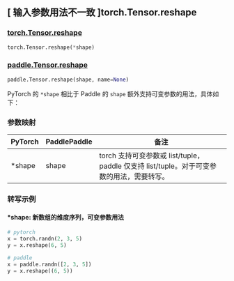 ## [ 输入参数用法不一致 ]torch.Tensor.reshape

### [torch.Tensor.reshape](https://pytorch.org/docs/stable/generated/torch.Tensor.reshape.html)

```python
torch.Tensor.reshape(*shape)
```

### [paddle.Tensor.reshape](https://www.paddlepaddle.org.cn/documentation/docs/zh/develop/api/paddle/Tensor_cn.html#reshape-shape-name-none)

```python
paddle.Tensor.reshape(shape, name=None)
```

PyTorch 的 `*shape` 相比于 Paddle 的 `shape` 额外支持可变参数的用法，具体如下：
### 参数映射

| PyTorch       | PaddlePaddle | 备注                                                   |
| ------------- | ------------ | ------------------------------------------------------ |
| *shape | shape | torch 支持可变参数或 list/tuple，paddle 仅支持 list/tuple。对于可变参数的用法，需要转写。 |

### 转写示例
#### *shape: 新数组的维度序列，可变参数用法
```python
# pytorch
x = torch.randn(2, 3, 5)
y = x.reshape(6, 5)

# paddle
x = paddle.randn([2, 3, 5])
y = x.reshape((6, 5))
```

